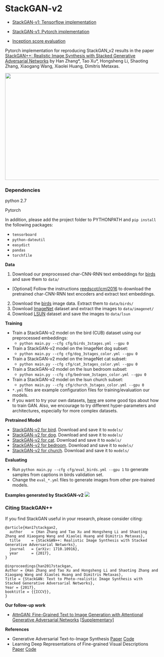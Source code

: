 # StackGAN-v2

- [StackGAN-v1: Tensorflow implementation](https://github.com/hanzhanggit/StackGAN)

- [StackGAN-v1: Pytorch implementation](https://github.com/hanzhanggit/StackGAN-Pytorch)

- [Inception score evaluation](https://github.com/hanzhanggit/StackGAN-inception-model)


Pytorch implementation for reproducing StackGAN_v2 results in the paper [StackGAN++: Realistic Image Synthesis with Stacked Generative Adversarial Networks](https://arxiv.org/abs/1710.10916) by Han Zhang*, Tao Xu*, Hongsheng Li, Shaoting Zhang, Xiaogang Wang,   Xiaolei Huang, Dimitris Metaxas.

<img src="examples/framework.jpg" width="900px" height="350px"/>



### Dependencies
python 2.7

Pytorch

In addition, please add the project folder to PYTHONPATH and `pip install` the following packages:
- `tensorboard`
- `python-dateutil`
- `easydict`
- `pandas`
- `torchfile`



**Data**

1. Download our preprocessed char-CNN-RNN text embeddings for [birds](https://drive.google.com/open?id=0B3y_msrWZaXLT1BZdVdycDY5TEE) and save them to `data/`
  - [Optional] Follow the instructions [reedscot/icml2016](https://github.com/reedscot/icml2016) to download the pretrained char-CNN-RNN text encoders and extract text embeddings.
2. Download the [birds](http://www.vision.caltech.edu/visipedia/CUB-200-2011.html) image data. Extract them to `data/birds/`
3. Download [ImageNet](http://image-net.org/download) dataset and extract the images to `data/imagenet/`
4. Download [LSUN](https://github.com/fyu/lsun) dataset and save the images to `data/lsun`




**Training**

- Train a StackGAN-v2 model on the bird (CUB) dataset using our preprocessed embeddings:
  -  `python main.py --cfg cfg/birds_3stages.yml --gpu 0`
- Train a StackGAN-v2 model on the ImageNet dog subset:
  -  `python main.py --cfg cfg/dog_3stages_color.yml --gpu 0`
- Train a StackGAN-v2 model on the ImageNet cat subset:
  -  `python main.py --cfg cfg/cat_3stages_color.yml --gpu 0`
- Train a StackGAN-v2 model on the lsun bedroom subset:
  -  `python main.py --cfg cfg/bedroom_3stages_color.yml --gpu 0`
- Train a StackGAN-v2 model on the lsun church subset:
  -  `python main.py --cfg cfg/church_3stages_color.yml --gpu 0`
- `*.yml` files are example configuration files for training/evaluation our models.
- If you want to try your own datasets, [here](https://github.com/soumith/ganhacks) are some good tips about how to train GAN. Also, we encourage to try different hyper-parameters and architectures, especially for more complex datasets.



**Pretrained Model**
- [StackGAN-v2 for bird](). Download and save it to `models/`
- [StackGAN-v2 for dog](). Download and save it to `models/`
- [StackGAN-v2 for cat](). Download and save it to `models/`
- [StackGAN-v2 for bedroom](). Download and save it to `models/`
- [StackGAN-v2 for church](). Download and save it to `models/`



**Evaluating**
- Run `python main.py --cfg cfg/eval_birds.yml --gpu 1` to generate samples from captions in birds validation set.
- Change the `eval_*.yml` files to generate images from other pre-trained models. 


**Examples generated by StackGAN-v2**
![](examples/examples_on_different_datasets.png)


### Citing StackGAN++
If you find StackGAN useful in your research, please consider citing:

```
@article{Han17stackgan2,
  author    = {Han Zhang and Tao Xu and Hongsheng Li and Shaoting Zhang and Xiaogang Wang and Xiaolei Huang and Dimitris Metaxas},
  title     = {StackGAN++: Realistic Image Synthesis with Stacked Generative Adversarial Networks},
  journal   = {arXiv: 1710.10916},
  year      = {2017},
}
```

```
@inproceedings{han2017stackgan,
Author = {Han Zhang and Tao Xu and Hongsheng Li and Shaoting Zhang and Xiaogang Wang and Xiaolei Huang and Dimitris Metaxas},
Title = {StackGAN: Text to Photo-realistic Image Synthesis with Stacked Generative Adversarial Networks},
Year = {2017},
booktitle = {{ICCV}},
}
```

**Our follow-up work**

- [AttnGAN: Fine-Grained Text to Image Generation with Attentional Generative Adversarial Networks](https://arxiv.org/abs/1711.10485) [[Supplementary]](https://1drv.ms/b/s!Aj4exx_cRA4ghK5-kUG-EqH7hgknUA)


**References**

- Generative Adversarial Text-to-Image Synthesis [Paper](https://arxiv.org/abs/1605.05396) [Code](https://github.com/reedscot/icml2016)
- Learning Deep Representations of Fine-grained Visual Descriptions [Paper](https://arxiv.org/abs/1605.05395) [Code](https://github.com/reedscot/cvpr2016)

